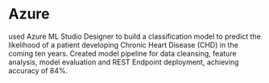 # Azure
used Azure ML Studio Designer to build a classification model to predict the likelihood of a patient developing Chronic Heart Disease (CHD) in the coming ten years. Created model pipeline for data cleansing, feature analysis, model evaluation and REST Endpoint deployment, achieving accuracy of 84%.
